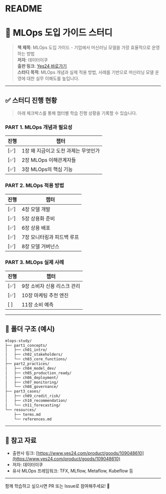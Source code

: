 # README
# 📘 MLOps 도입 가이드 스터디

> **책 제목**: MLOps 도입 가이드 - 기업에서 머신러닝 모델을 가장 효율적으로 운영하는 방법  
> **저자**: 데이터이쿠  
> **출판 링크**: [Yes24 바로가기](https://www.yes24.com/product/goods/109048610)  
> **스터디 목적**: MLOps 개념과 실제 적용 방법, 사례를 기반으로 머신러닝 모델 운영에 대한 실무 이해도를 높입니다.

---

## ✅ 스터디 진행 현황

> 아래 체크박스를 통해 챕터별 학습 진행 상황을 기록할 수 있습니다.

### PART 1. MLOps 개념과 필요성
| 진행 | 챕터 |
|------|-------|
| [✅] | 1장 왜 지금이고 도전 과제는 무엇인가 |
| [✅] | 2장 MLOps 이해관계자들 |
| [✅] | 3장 MLOps의 핵심 기능 |

### PART 2. MLOps 적용 방법
| 진행 | 챕터 |
|------|-------|
| [✅] | 4장 모델 개발 |
| [✅] | 5장 상용화 준비 |
| [✅] | 6장 상용 배포 |
| [✅] | 7장 모니터링과 피드백 루프 |
| [✅] | 8장 모델 거버넌스 |

### PART 3. MLOps 실제 사례
| 진행 | 챕터 |
|------|-------|
| [✅] | 9장 소비자 신용 리스크 관리 |
| [✅] | 10장 마케팅 추천 엔진 |
| [ ] | 11장 소비 예측 |

---

## 📂 폴더 구조 (예시)

```bash
mlops-study/
├── part1_concepts/
│   ├── ch01_intro/
│   ├── ch02_stakeholders/
│   └── ch03_core_functions/
├── part2_practices/
│   ├── ch04_model_dev/
│   ├── ch05_production_ready/
│   ├── ch06_deployment/
│   ├── ch07_monitoring/
│   └── ch08_governance/
├── part3_cases/
│   ├── ch09_credit_risk/
│   ├── ch10_recommendation/
│   └── ch11_forecasting/
└── resources/
    ├── terms.md
    └── references.md
```

---

## 📖 참고 자료

- 출판사 링크: [https://www.yes24.com/product/goods/109048610](https://www.yes24.com/product/goods/109048610)
- 저자: 데이터이쿠
- 유사 MLOps 프레임워크: TFX, MLflow, Metaflow, Kubeflow 등

---

함께 학습하고 싶으시면 PR 또는 Issue로 참여해주세요! 🚀
